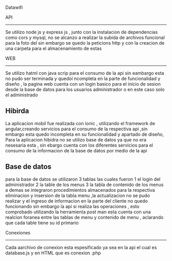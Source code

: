Datawifi


API 

------
Se utilizo node js
y express js , junto con la instalacion de dependencias como cors y mysql,
no se alcanzo a realizar la subida de archivos  funcional para la foto del  sin embargo se quedo la peticions http y con la creacion de una carpeta para el almacenamiento de estas 


WEB 

---------
Se utilizo hatml con java scrip para el consumo de la api sin eambargo esta no pudo ser terminada y quedoi ncompleta  en la parte de funcionalidad y diseño  , la pagina web cuenta con un login  basico para el inicio de sesion desde la base de datos para los usuarios administrador  o en este caso solo el administrado


Hibirda 
----
La aplicacion mobil fue realizada con ionic , utilizando el framework de angular,creando servicios para el consumo de la respectiva api ,sin embargo esta quedo incompleta en su funcionalidad y apartado de diseño,
Para la aplicacion hibidra no se utilizo base de datos ya que no era nesesaria esta , sin ebargo cuenta con los diferentes servicios para el consumo de la informacion de la base de datos por medio de la api 



Base de datos 
----
para la base de datos se utilizaron 3 tablas 
las cuales fueron 
    1 el login del administrador
    2 la table de los menus 
    3 la tabla de contenido de los menus 
a demas se integraron procedimientos almacenados para la respectiva eliminacion y insersion de la tabla menu 
,la actualizacion  no se pudo realizar y el ingreso de informacion en la parte del cliente no quedo funcionando sin embargo la api si realiza las operaciones , esto comprobado utilizando la herramienta post man 
esta cuenta con una realcion foranea entre las tablas de menu y contenido de menu , aclarando que cada table tiene su id primario



Conexiones 

-------
Cada aarchivo de conexion esta espesificado ya sea en la api el cual es database.js y en HTML que es conexion .php


